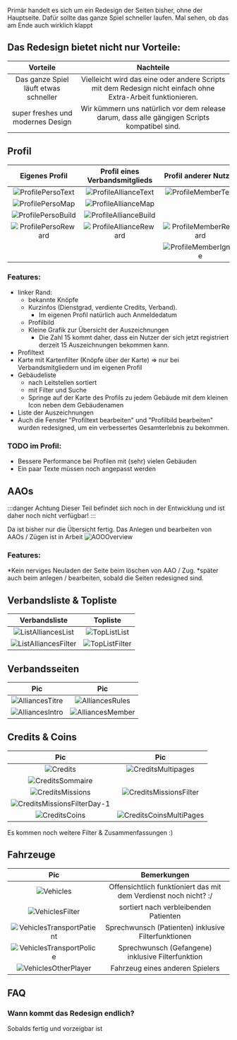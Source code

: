 Primär handelt es sich um ein Redesign der Seiten bisher, ohne der Hauptseite.
Dafür sollte das ganze Spiel schneller laufen. Mal sehen, ob das am Ende auch wirklich klappt

## Das Redesign bietet nicht nur Vorteile:

|                 Vorteile                  |                                                   Nachteile                                                   |
| :---------------------------------------: | :-----------------------------------------------------------------------------------------------------------: |
| Das ganze Spiel läuft etwas schneller     | Vielleicht wird das eine oder andere Scripts mit dem Redesign nicht einfach ohne Extra-Arbeit funktionieren.  |
| super freshes und modernes Design         | Wir kümmern uns natürlich vor dem release darum, dass alle gängigen Scripts kompatibel sind.                  |

## Profil 

|                  Eigenes Profil                 |             Profil eines Verbandsmitglieds            |               Profil anderer Nutzer               |
| :---------------------------------------------: | :---------------------------------------------------: | :-----------------------------------------------: |
| ![ProfilePersoText](Profile/Perso/Text.png)     | ![ProfileAllianceText](Profile/Alliance/Text.png)     | ![ProfileMemberText](Profile/Member/Text.png)     |
| ![ProfilePersoMap](Profile/Perso/Map.png)       | ![ProfileAllianceMap](Profile/Alliance/Map.png)       |                                                   |
| ![ProfilePersoBuild](Profile/Perso/Build.png)   | ![ProfileAllianceBuild](Profile/Alliance/Build.png)   |                                                   |
| ![ProfilePersoReward](Profile/Perso/Reward.png) | ![ProfileAllianceReward](Profile/Alliance/Reward.png) | ![ProfileMemberReward](Profile/Member/Reward.png) |
|                                                 |                                                       | ![ProfileMemberIgnore](Profile/Member/Ignore.png) |

### Features:

* linker Rand:
	* bekannte Knöpfe
	* Kurzinfos (Dienstgrad, verdiente Credits, Verband).
		* Im eigenen Profil natürlich auch Anmeldedatum
	* Profilbild
	* Kleine Grafik zur Übersicht der Auszeichnungen
		* Die Zahl 15 kommt daher, dass ein Nutzer der sich jetzt registriert derzeit 15 Auszeichnungen bekommen kann.
* Profiltext
* Karte mit Kartenfilter (Knöpfe über der Karte) => nur bei Verbandsmitgliedern und im eigenen Profil
* Gebäudeliste
	* nach Leitstellen sortiert
	* mit Filter und Suche
	* Springe auf der Karte des Profils zu jedem Gebäude mit dem kleinen Icon neben dem Gebäudenamen
* Liste der Auszeichnungen
* Auch die Fenster "Profiltext bearbeiten" und "Profilbild bearbeiten" wurden redesigned, um ein verbessertes Gesamterlebnis zu bekommen.

### TODO im Profil:

* Bessere Performance bei Profilen mit (sehr) vielen Gebäuden
* Ein paar Texte müssen noch angepasst werden

## AAOs

:::danger Achtung
Dieser Teil befindet sich noch in der Entwicklung und ist daher noch nicht verfügbar! 
:::

Da ist bisher nur die Übersicht fertig. Das Anlegen und bearbeiten von AAOs / Zügen ist in Arbeit
![AOOOverview](AOO/Overview.png)

### Features:

*Kein nerviges Neuladen der Seite beim löschen von AAO / Zug.
	*später auch beim anlegen / bearbeiten, sobald die Seiten redesigned sind.

## Verbandsliste & Topliste

|                            Verbandsliste                            |                              Topliste                               |
| :-----------------------------------------------------------------: | :-----------------------------------------------------------------: |
| ![ListAlliancesList](ListAlliances/List.png)                        | ![TopListList](TopList/List.png)                                    | 
| ![ListAlliancesFilter](ListAlliances/Filter.png)                    | ![TopListFilter](TopList/Filter.png)                                | 

## Verbandsseiten

|                                Pic                                  |                                Pic                                  |
| :-----------------------------------------------------------------: | :-----------------------------------------------------------------: |
| ![AlliancesTitre](Alliances/Titre.png)                              | ![AlliancesRules](Alliances/Rules.png)                              | 
| ![AlliancesIntro](Alliances/Intro.png)                              | ![AlliancesMember](Alliances/Member.png)                            | 

## Credits & Coins

|                                Pic                                  |                                Pic                                  |
| :-----------------------------------------------------------------: | :-----------------------------------------------------------------: |
| ![Credits](Credits/Credits.png)                                     | ![CreditsMultipages](Credits/CreditsMultiPages.png)                 | 
| ![CreditsSommaire](Credits/Sommaire.png)                            |                                                                     | 
| ![CreditsMissions](Credits/Missions.png)                            | ![CreditsMissionsFilter](Credits/MissionsFilter.png)                | 
| ![CreditsMissionsFilterDay-1](Credits/MissionsFilterDay-1.png)      |                                                                     | 
| ![CreditsCoins](Credits/Coins.png)                                  | ![CreditsCoinsMultiPages](Credits/CoinsMultiPages.png)              | 

Es kommen noch weitere Filter & Zusammenfassungen :)

## Fahrzeuge

|                                Pic                                  |                             Bemerkungen                             |
| :-----------------------------------------------------------------: | :-----------------------------------------------------------------: |
| ![Vehicles](Vehicles/Vehicle.png)                                   | Offensichtlich funktioniert das mit dem Verdienst noch nicht? :/    |
| ![VehiclesFilter](Vehicles/Filter.png)                              | sortiert nach verbleibenden Patienten                               |
| ![VehiclesTransportPatient](Vehicles/TransportPatient.png)          | Sprechwunsch (Patienten) inklusive Filterfunktionen                 |
| ![VehiclesTransportPolice](Vehicles/TransportPolice.png)            | Sprechwunsch (Gefangene) inklusive Filterfunktion                   |
| ![VehiclesOtherPlayer](Vehicles/OtherPlayer.png)                    | Fahrzeug eines anderen Spielers                                     |

## FAQ

### Wann kommt das Redesign endlich?

Sobalds fertig und vorzeigbar ist
